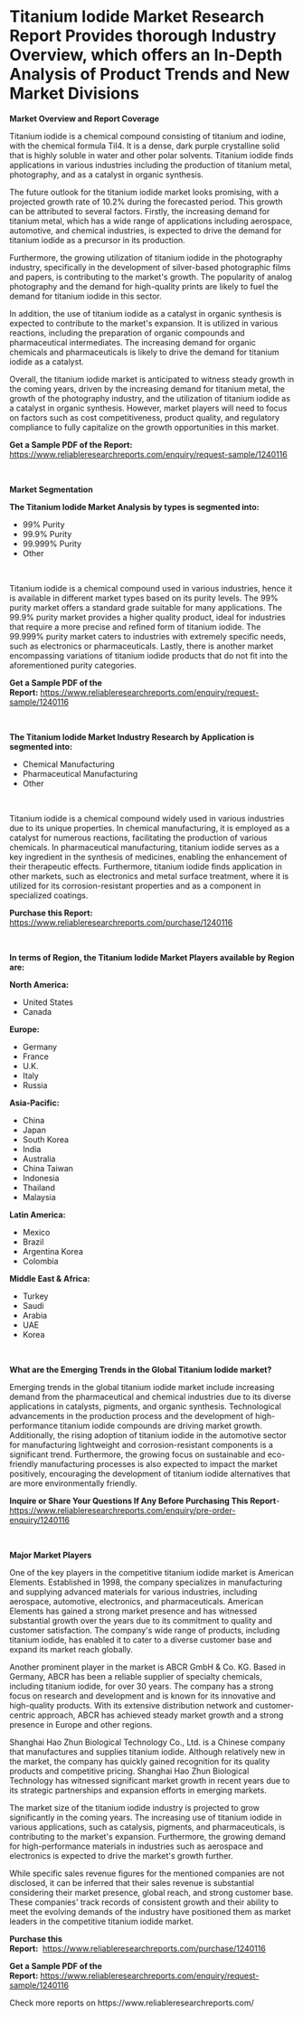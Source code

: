<p><h1>Titanium Iodide Market Research Report Provides thorough Industry Overview, which offers an In-Depth Analysis of Product Trends and New Market Divisions</h1></p><p><strong>Market Overview and Report Coverage</strong></p>
<p><p>Titanium iodide is a chemical compound consisting of titanium and iodine, with the chemical formula TiI4. It is a dense, dark purple crystalline solid that is highly soluble in water and other polar solvents. Titanium iodide finds applications in various industries including the production of titanium metal, photography, and as a catalyst in organic synthesis.</p><p>The future outlook for the titanium iodide market looks promising, with a projected growth rate of 10.2% during the forecasted period. This growth can be attributed to several factors. Firstly, the increasing demand for titanium metal, which has a wide range of applications including aerospace, automotive, and chemical industries, is expected to drive the demand for titanium iodide as a precursor in its production.</p><p>Furthermore, the growing utilization of titanium iodide in the photography industry, specifically in the development of silver-based photographic films and papers, is contributing to the market's growth. The popularity of analog photography and the demand for high-quality prints are likely to fuel the demand for titanium iodide in this sector.</p><p>In addition, the use of titanium iodide as a catalyst in organic synthesis is expected to contribute to the market's expansion. It is utilized in various reactions, including the preparation of organic compounds and pharmaceutical intermediates. The increasing demand for organic chemicals and pharmaceuticals is likely to drive the demand for titanium iodide as a catalyst.</p><p>Overall, the titanium iodide market is anticipated to witness steady growth in the coming years, driven by the increasing demand for titanium metal, the growth of the photography industry, and the utilization of titanium iodide as a catalyst in organic synthesis. However, market players will need to focus on factors such as cost competitiveness, product quality, and regulatory compliance to fully capitalize on the growth opportunities in this market.</p></p>
<p><strong>Get a Sample PDF of the Report:</strong> <a href="https://www.reliableresearchreports.com/enquiry/request-sample/1240116">https://www.reliableresearchreports.com/enquiry/request-sample/1240116</a></p>
<p>&nbsp;</p>
<p><strong>Market Segmentation</strong></p>
<p><strong>The Titanium Iodide Market Analysis by types is segmented into:</strong></p>
<p><ul><li>99% Purity</li><li>99.9% Purity</li><li>99.999% Purity</li><li>Other</li></ul></p>
<p>&nbsp;</p>
<p><p>Titanium iodide is a chemical compound used in various industries, hence it is available in different market types based on its purity levels. The 99% purity market offers a standard grade suitable for many applications. The 99.9% purity market provides a higher quality product, ideal for industries that require a more precise and refined form of titanium iodide. The 99.999% purity market caters to industries with extremely specific needs, such as electronics or pharmaceuticals. Lastly, there is another market encompassing variations of titanium iodide products that do not fit into the aforementioned purity categories.</p></p>
<p><strong>Get a Sample PDF of the Report:</strong>&nbsp;<a href="https://www.reliableresearchreports.com/enquiry/request-sample/1240116">https://www.reliableresearchreports.com/enquiry/request-sample/1240116</a></p>
<p>&nbsp;</p>
<p><strong>The Titanium Iodide Market Industry Research by Application is segmented into:</strong></p>
<p><ul><li>Chemical Manufacturing</li><li>Pharmaceutical Manufacturing</li><li>Other</li></ul></p>
<p>&nbsp;</p>
<p><p>Titanium iodide is a chemical compound widely used in various industries due to its unique properties. In chemical manufacturing, it is employed as a catalyst for numerous reactions, facilitating the production of various chemicals. In pharmaceutical manufacturing, titanium iodide serves as a key ingredient in the synthesis of medicines, enabling the enhancement of their therapeutic effects. Furthermore, titanium iodide finds application in other markets, such as electronics and metal surface treatment, where it is utilized for its corrosion-resistant properties and as a component in specialized coatings.</p></p>
<p><strong>Purchase this Report:</strong>&nbsp; <a href="https://www.reliableresearchreports.com/purchase/1240116">https://www.reliableresearchreports.com/purchase/1240116</a></p>
<p>&nbsp;</p>
<p><strong>In terms of Region, the Titanium Iodide Market Players available by Region are:</strong></p>
<p>
    <p> <strong> North America: </strong>
        <ul>
            <li>United States</li>
            <li>Canada</li>
        </ul>
        </p> 
    <p> <strong> Europe: </strong>
        <ul>
            <li>Germany</li>
            <li>France</li>
            <li>U.K.</li>
            <li>Italy</li>
            <li>Russia</li>
        </ul>
        </p> 
    <p> <strong> Asia-Pacific: </strong>
        <ul>
            <li>China</li>
            <li>Japan</li>
            <li>South Korea</li>
            <li>India</li>
            <li>Australia</li>
            <li>China Taiwan</li>
            <li>Indonesia</li>
            <li>Thailand</li>
            <li>Malaysia</li>
        </ul>
        </p> 
    <p> <strong> Latin America: </strong>
        <ul>
            <li>Mexico</li>
            <li>Brazil</li>
            <li>Argentina Korea</li>
            <li>Colombia</li>
        </ul>
        </p> 
    <p> <strong> Middle East & Africa: </strong>
        <ul>
            <li>Turkey</li>
            <li>Saudi</li>
            <li>Arabia</li>
            <li>UAE</li>
            <li>Korea</li>
        </ul>
    </p>
    </p>
<p>&nbsp;</p>
<p><strong>What are the Emerging Trends in the Global Titanium Iodide market?</strong></p>
<p><p>Emerging trends in the global titanium iodide market include increasing demand from the pharmaceutical and chemical industries due to its diverse applications in catalysts, pigments, and organic synthesis. Technological advancements in the production process and the development of high-performance titanium iodide compounds are driving market growth. Additionally, the rising adoption of titanium iodide in the automotive sector for manufacturing lightweight and corrosion-resistant components is a significant trend. Furthermore, the growing focus on sustainable and eco-friendly manufacturing processes is also expected to impact the market positively, encouraging the development of titanium iodide alternatives that are more environmentally friendly.</p></p>
<p><strong>Inquire or Share Your Questions If Any Before Purchasing This Report</strong>- <a href="https://www.reliableresearchreports.com/enquiry/pre-order-enquiry/1240116">https://www.reliableresearchreports.com/enquiry/pre-order-enquiry/1240116</a></p>
<p>&nbsp;</p>
<p><strong>Major Market Players</strong></p>
<p><p>One of the key players in the competitive titanium iodide market is American Elements. Established in 1998, the company specializes in manufacturing and supplying advanced materials for various industries, including aerospace, automotive, electronics, and pharmaceuticals. American Elements has gained a strong market presence and has witnessed substantial growth over the years due to its commitment to quality and customer satisfaction. The company's wide range of products, including titanium iodide, has enabled it to cater to a diverse customer base and expand its market reach globally. </p><p>Another prominent player in the market is ABCR GmbH & Co. KG. Based in Germany, ABCR has been a reliable supplier of specialty chemicals, including titanium iodide, for over 30 years. The company has a strong focus on research and development and is known for its innovative and high-quality products. With its extensive distribution network and customer-centric approach, ABCR has achieved steady market growth and a strong presence in Europe and other regions.</p><p>Shanghai Hao Zhun Biological Technology Co., Ltd. is a Chinese company that manufactures and supplies titanium iodide. Although relatively new in the market, the company has quickly gained recognition for its quality products and competitive pricing. Shanghai Hao Zhun Biological Technology has witnessed significant market growth in recent years due to its strategic partnerships and expansion efforts in emerging markets.</p><p>The market size of the titanium iodide industry is projected to grow significantly in the coming years. The increasing use of titanium iodide in various applications, such as catalysis, pigments, and pharmaceuticals, is contributing to the market's expansion. Furthermore, the growing demand for high-performance materials in industries such as aerospace and electronics is expected to drive the market's growth further.</p><p>While specific sales revenue figures for the mentioned companies are not disclosed, it can be inferred that their sales revenue is substantial considering their market presence, global reach, and strong customer base. These companies' track records of consistent growth and their ability to meet the evolving demands of the industry have positioned them as market leaders in the competitive titanium iodide market.</p></p>
<p><strong>Purchase this Report:</strong>&nbsp;&nbsp;<a href="https://www.reliableresearchreports.com/purchase/1240116">https://www.reliableresearchreports.com/purchase/1240116</a></p>
<p></p>
<p><strong>Get a Sample PDF of the Report:</strong>&nbsp;<a href="https://www.reliableresearchreports.com/enquiry/request-sample/1240116">https://www.reliableresearchreports.com/enquiry/request-sample/1240116</a></p>
<p>Check more reports on https://www.reliableresearchreports.com/</p>